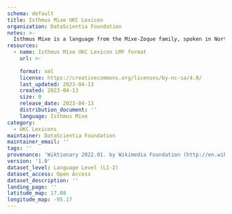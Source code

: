 ```yaml
---
schema: default
title: Isthmus Mixe UKC Lexicon
organization: DataScientia Foundation
notes: >-
  Isthmus Mixe is a language from the Mixe-Zoque family, spoken in North America. The UKC Lexicon of Isthmus Mixe is represented as a lexico-semantic network. It consists of words, word senses, synsets, as well as sense-level and synset-level relationships.
resources:
  - name: Isthmus Mixe UKC Lexicon LMF format
    url: >-
      
    format: xml
    license: https://creativecommons.org/licenses/by-nc-sa/4.0/
    last_updated: 2023-04-13
    created: 2023-04-13
    size: 0
    release_date: 2023-04-13
    distribution_document: ''
    language: Isthmus Mixe
category:
  - UKC Lexicons
maintainer: DataScientia Foundation
maintainer_email: ''
tags: ''
provenance: 'Wiktionary 2022.01. by Wikimedia Foundation (http://en.wiktionary.org); Princeton WordNet 2.1 by Princeton University (https://wordnet.princeton.edu)'
version: '1.0'
dataset_level: Language Level (L1-2)
dataset_access: Open Access
dataset_description: ''
landing_page: ''
latitude_map: 17.08
longitude_map: -95.17
---
```

